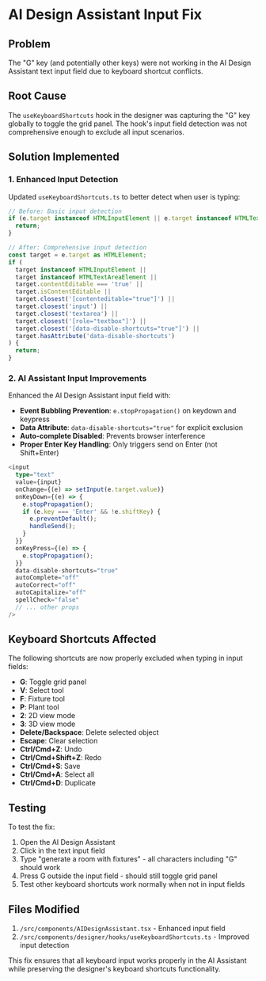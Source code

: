# AI Design Assistant Input Fix

## Problem
The "G" key (and potentially other keys) were not working in the AI Design Assistant text input field due to keyboard shortcut conflicts.

## Root Cause
The `useKeyboardShortcuts` hook in the designer was capturing the "G" key globally to toggle the grid panel. The hook's input field detection was not comprehensive enough to exclude all input scenarios.

## Solution Implemented

### 1. Enhanced Input Detection
Updated `useKeyboardShortcuts.ts` to better detect when user is typing:

```typescript
// Before: Basic input detection
if (e.target instanceof HTMLInputElement || e.target instanceof HTMLTextAreaElement) {
  return;
}

// After: Comprehensive input detection
const target = e.target as HTMLElement;
if (
  target instanceof HTMLInputElement || 
  target instanceof HTMLTextAreaElement ||
  target.contentEditable === 'true' ||
  target.isContentEditable ||
  target.closest('[contenteditable="true"]') ||
  target.closest('input') ||
  target.closest('textarea') ||
  target.closest('[role="textbox"]') ||
  target.closest('[data-disable-shortcuts="true"]') ||
  target.hasAttribute('data-disable-shortcuts')
) {
  return;
}
```

### 2. AI Assistant Input Improvements
Enhanced the AI Design Assistant input field with:

- **Event Bubbling Prevention**: `e.stopPropagation()` on keydown and keypress
- **Data Attribute**: `data-disable-shortcuts="true"` for explicit exclusion
- **Auto-complete Disabled**: Prevents browser interference
- **Proper Enter Key Handling**: Only triggers send on Enter (not Shift+Enter)

```typescript
<input
  type="text"
  value={input}
  onChange={(e) => setInput(e.target.value)}
  onKeyDown={(e) => {
    e.stopPropagation();
    if (e.key === 'Enter' && !e.shiftKey) {
      e.preventDefault();
      handleSend();
    }
  }}
  onKeyPress={(e) => {
    e.stopPropagation();
  }}
  data-disable-shortcuts="true"
  autoComplete="off"
  autoCorrect="off"
  autoCapitalize="off"
  spellCheck="false"
  // ... other props
/>
```

## Keyboard Shortcuts Affected
The following shortcuts are now properly excluded when typing in input fields:

- **G**: Toggle grid panel
- **V**: Select tool
- **F**: Fixture tool  
- **P**: Plant tool
- **2**: 2D view mode
- **3**: 3D view mode
- **Delete/Backspace**: Delete selected object
- **Escape**: Clear selection
- **Ctrl/Cmd+Z**: Undo
- **Ctrl/Cmd+Shift+Z**: Redo
- **Ctrl/Cmd+S**: Save
- **Ctrl/Cmd+A**: Select all
- **Ctrl/Cmd+D**: Duplicate

## Testing
To test the fix:

1. Open the AI Design Assistant
2. Click in the text input field
3. Type "generate a room with fixtures" - all characters including "G" should work
4. Press G outside the input field - should still toggle grid panel
5. Test other keyboard shortcuts work normally when not in input fields

## Files Modified
1. `/src/components/AIDesignAssistant.tsx` - Enhanced input field
2. `/src/components/designer/hooks/useKeyboardShortcuts.ts` - Improved input detection

This fix ensures that all keyboard input works properly in the AI Assistant while preserving the designer's keyboard shortcuts functionality.